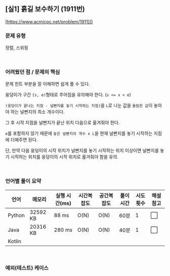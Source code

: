 ## [실1] 흙길 보수하기 (1911번)

[https://www.acmicpc.net/problem/1911]()

### 문제 유형

정렬, 스위핑

<br>

### 어려웠던 점 / 문제의 핵심

문제 힌트 부분을 잘 이해하면 쉽게 풀 수 있다.

웅덩이가 구간 `[s, e)`형태로 주어짐을 유의해야 한다. (`s <= x < e`)

`(웅덩이가 끝나는 지점 - 널빤지를 놓기 시작하는 지점)`을 `L`로 나눈 값을 `올림한 값`이 놓아야 하는 널빤지의 최소 개수이다.

그 후 시작 지점을 널빤지가 끝난 위치 다음으로 옮겨줘야 한다.

`e`를 포함하지 않기 때문에 `놓은 널빤지의 개수 x L`을 현재 널빤지를 놓기 시작하는 지점에 더해주면 된다.

단, 만약 다음 웅덩이의 시작 위치가 널빤지를 놓기 시작하는 위치 이상이면 널빤지를 놓기 시작하는 위치를 웅덩이의 시작 위치로 옮겨줘야 함을 유의.

<br>

### 언어별 풀이 요약

| 언어   | 메모리   | 실행 시간(ms) | 시간복잡도 | 공간복잡도 | 풀이 시간 | 시도 횟수 | 해설 참고            |
| ------ | -------- | ------------- | ---------- | ---------- | --------- | --------- | -------------------- |
| Python | 32592 KB | 88 ms         | O(N)       | O(N)       | 60분      | 1         | :white_large_square: |
| Java   | 20316 KB | 280 ms        | O(N)       | O(N)       | 40분      | 1         | :white_large_square: |
| Kotlin |          |               |            |            |           |           |                      |

<br>

### 예외(테스트) 케이스

```
```

